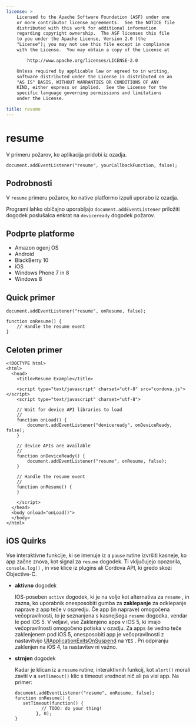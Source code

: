 ```yaml
---
license: >
    Licensed to the Apache Software Foundation (ASF) under one
    or more contributor license agreements.  See the NOTICE file
    distributed with this work for additional information
    regarding copyright ownership.  The ASF licenses this file
    to you under the Apache License, Version 2.0 (the
    "License"); you may not use this file except in compliance
    with the License.  You may obtain a copy of the License at

        http://www.apache.org/licenses/LICENSE-2.0

    Unless required by applicable law or agreed to in writing,
    software distributed under the License is distributed on an
    "AS IS" BASIS, WITHOUT WARRANTIES OR CONDITIONS OF ANY
    KIND, either express or implied.  See the License for the
    specific language governing permissions and limitations
    under the License.

title: resume
---
```


# resume

V primeru požarov, ko aplikacija pridobi iz ozadja.

    document.addEventListener("resume", yourCallbackFunction, false);
    

## Podrobnosti

V `resume` primeru požarov, ko native platformo izpuli uporabo iz ozadja.

Programi lahko običajno uporabljajo `document.addEventListener` priložiti dogodek poslušalca enkrat na `deviceready` dogodek požarov.

## Podprte platforme

*   Amazon ogenj OS
*   Android
*   BlackBerry 10
*   iOS
*   Windows Phone 7 in 8
*   Windows 8

## Quick primer

    document.addEventListener("resume", onResume, false);
    
    function onResume() {
        // Handle the resume event
    }
    

## Celoten primer

    <!DOCTYPE html>
    <html>
      <head>
        <title>Resume Example</title>
    
        <script type="text/javascript" charset="utf-8" src="cordova.js"></script>
        <script type="text/javascript" charset="utf-8">
    
        // Wait for device API libraries to load
        //
        function onLoad() {
            document.addEventListener("deviceready", onDeviceReady, false);
        }
    
        // device APIs are available
        //
        function onDeviceReady() {
            document.addEventListener("resume", onResume, false);
        }
    
        // Handle the resume event
        //
        function onResume() {
        }
    
        </script>
      </head>
      <body onload="onLoad()">
      </body>
    </html>
    

## iOS Quirks

Vse interaktivne funkcije, ki se imenuje iz a `pause` rutine izvršiti kasneje, ko app začne znova, kot signal za `resume` dogodek. Ti vključujejo opozorila, `console.log()` , in vse klice iz plugins ali Cordova API, ki gredo skozi Objective-C.

*   **aktivno** dogodek
    
    IOS-poseben `active` dogodek, ki je na voljo kot alternativa za `resume` , in zazna, ko uporabnik onesposobiti gumba za **zaklepanje** za odklepanje naprave z app teče v ospredju. Če app (in naprave) omogočena večopravilnosti, to je seznanjena s kasnejšega `resume` dogodka, vendar le pod iOS 5. V veljavi, vse Zaklenjeno apps v iOS 5, ki imajo večopravilnosti omogočeno potiska v ozadju. Za apps še vedno teče zaklenjenem pod iOS 5, onesposobiti app je večopravilnosti z nastavitvijo [UIApplicationExitsOnSuspend][1] na `YES` . Pri odpiranju zaklenjen na iOS 4, ta nastavitev ni važno.

*   **strnjen** dogodek
    
    Kadar je klican iz a `resume` rutine, interaktivnih funkcij, kot `alert()` morali zaviti v a `setTimeout()` klic s timeout vrednost nič ali pa visi app. Na primer:
    
        document.addEventListener("resume", onResume, false);
        function onResume() {
           setTimeout(function() {
                  // TODO: do your thing!
                }, 0);
        }
        

 [1]: http://developer.apple.com/library/ios/#documentation/general/Reference/InfoPlistKeyReference/Articles/iPhoneOSKeys.html